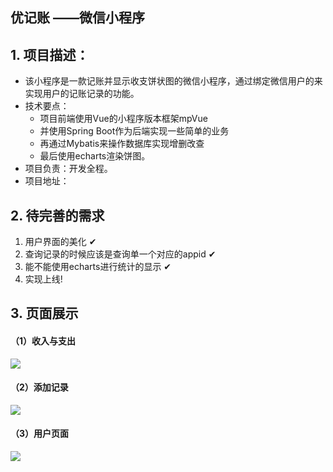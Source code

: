 ## 优记账 ——微信小程序

## 1. 项目描述：

* 该小程序是一款记账并显示收支饼状图的微信小程序，通过绑定微信用户的来实现用户的记账记录的功能。
* 技术要点：
  * 项目前端使用Vue的小程序版本框架mpVue
  * 并使用Spring Boot作为后端实现一些简单的业务
  * 再通过Mybatis来操作数据库实现增删改查
  * 最后使用echarts渲染饼图。 
* 项目负责：开发全程。
* 项目地址：

## 2. 待完善的需求

1. 用户界面的美化 ✔
2. 查询记录的时候应该是查询单一个对应的appid ✔
3. 能不能使用echarts进行统计的显示 ✔
4. 实现上线!

   

## 3. 页面展示

#### （1）收入与支出

![](https://markdowngraph-1305163160.cos.ap-shenzhen-fsi.myqcloud.com/img/20210320121840.png)

#### （2）添加记录

![](https://markdowngraph-1305163160.cos.ap-shenzhen-fsi.myqcloud.com/img/20210320122206.png)

#### （3）用户页面

![](https://markdowngraph-1305163160.cos.ap-shenzhen-fsi.myqcloud.com/img/20210320122256.png)

